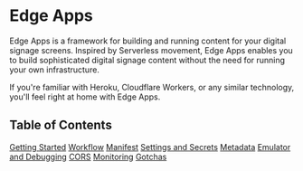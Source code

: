 # Edge Apps

Edge Apps is a framework for building and running content for your digital signage screens. Inspired by Serverless movement, Edge Apps enables you to build sophisticated digital signage content without the need for running your own infrastructure.

If you're familiar with Heroku, Cloudflare Workers, or any similar technology, you'll feel right at home with Edge Apps.

## Table of Contents

[Getting Started](GettingStarted.md)
[Workflow](Workflow.md)
[Manifest](Manifest.md)
[Settings and Secrets](SettingsAndSecrets.md)
[Metadata](Metadata.md)
[Emulator and Debugging](EmulatorAndDebugging.md)
[CORS](CORS.md)
[Monitoring](Monitoring.md)
[Gotchas](Gotchas.md)
